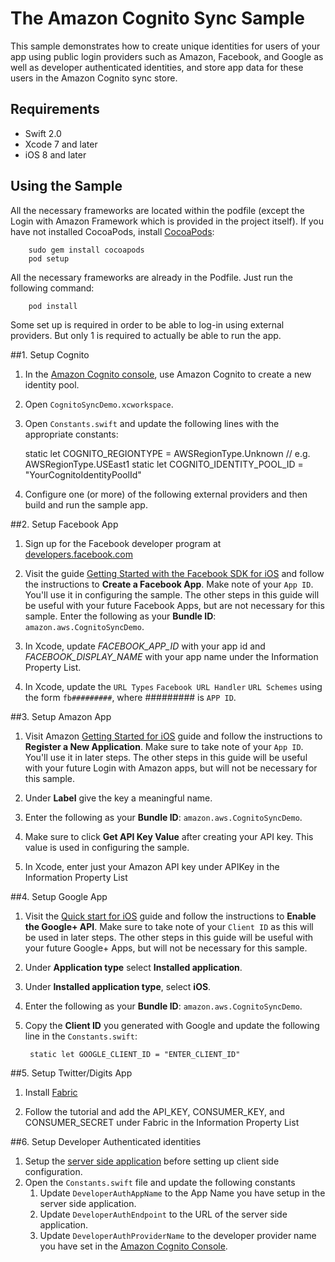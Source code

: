 # The Amazon Cognito Sync Sample

This sample demonstrates how to create unique identities for users of your app using public login providers such as Amazon, Facebook, and Google as well as developer authenticated identities, and store app data for these users in the Amazon Cognito sync store.

## Requirements

* Swift 2.0
* Xcode 7 and later
* iOS 8 and later

## Using the Sample

All the necessary frameworks are located within the podfile (except the Login with Amazon Framework which is provided in the project itself). If you have not installed CocoaPods, install [CocoaPods](http://cocoapods.org):

		sudo gem install cocoapods
		pod setup

All the necessary frameworks are already in the Podfile. Just run the following command:

		pod install

Some set up is required in order to be able to log-in using external providers. But only 1 is required to actually be able to run the app.

##1. Setup Cognito

1. In the [Amazon Cognito console](https://console.aws.amazon.com/cognito/), use Amazon Cognito to create a new identity pool.

1. Open `CognitoSyncDemo.xcworkspace`.

1. Open `Constants.swift` and update the following lines with the appropriate constants:

    static let COGNITO_REGIONTYPE = AWSRegionType.Unknown // e.g. AWSRegionType.USEast1
    static let COGNITO_IDENTITY_POOL_ID = "YourCognitoIdentityPoolId"


1. Configure one (or more) of the following external providers and then build and run the sample app.

##2. Setup Facebook App
1. Sign up for the Facebook developer program at [developers.facebook.com](https://developers.facebook.com/)

1. Visit the guide [Getting Started with the Facebook SDK for iOS](https://developers.facebook.com/docs/getting-started/facebook-sdk-for-ios/) and follow the instructions to **Create a Facebook App**. Make note of your `App ID`. You'll use it in configuring the sample. The other steps in this guide will be useful with your future Facebook Apps, but are not necessary for this sample. Enter the following as your **Bundle ID**: `amazon.aws.CognitoSyncDemo`.

1. In Xcode, update *FACEBOOK_APP_ID* with your app id and *FACEBOOK_DISPLAY_NAME* with your app name under the Information Property List.

1. In Xcode, update the `URL Types` `Facebook URL Handler` `URL Schemes` using the form `fb#########`, where ######### is `APP ID`.

##3. Setup Amazon App
1. Visit Amazon [Getting Started for iOS](http://login.amazon.com/ios) guide and follow the instructions to **Register a New Application**. Make sure to take note of your `App ID`. You'll use it in later steps. The other steps in this guide will be useful with your future Login with Amazon apps, but will not be necessary for this sample.

1. Under **Label** give the key a meaningful name.

1. Enter the following as your **Bundle ID**: `amazon.aws.CognitoSyncDemo`.  

1. Make sure to click **Get API Key Value** after creating your API key. This value is used in configuring the sample.  

1. In Xcode, enter just your Amazon API key under APIKey in the Information Property List

##4. Setup Google App
1. Visit the [Quick start for iOS](https://developers.google.com/+/quickstart/ios) guide and follow the instructions to **Enable the Google+ API**. Make sure to take note of your `Client ID` as this will be used in later steps. The other steps in this guide will be useful with your future Google+ Apps, but will not be necessary for this sample.

1. Under **Application type** select **Installed application**.

1. Under **Installed application type**, select **iOS**.

1. Enter the following as your **Bundle ID**: `amazon.aws.CognitoSyncDemo`.  

1. Copy the **Client ID** you generated with Google and update the following line in the `Constants.swift`:

	    static let GOOGLE_CLIENT_ID = "ENTER_CLIENT_ID"

##5. Setup Twitter/Digits App
1. Install [Fabric](https://fabric.io/)

1. Follow the tutorial and add the API_KEY, CONSUMER_KEY, and CONSUMER_SECRET under Fabric in the Information Property List

##6. Setup Developer Authenticated identities
1. Setup the [server side application](https://github.com/awslabs/amazon-cognito-developer-authentication-sample) before setting up client side configuration.
1. Open the `Constants.swift` file and update the following constants
	1. Update `DeveloperAuthAppName` to the App Name you have setup in the server side application.
	1. Update `DeveloperAuthEndpoint` to the URL of the server side application.
	1. Update `DeveloperAuthProviderName` to the developer provider name you have set in the [Amazon Cognito Console](https://console.aws.amazon.com/cognito/).
